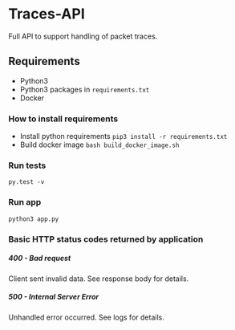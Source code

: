 # Traces-API

Full API to support handling of packet traces.


## Requirements
* Python3
* Python3 packages in `requirements.txt`
* Docker

### How to install requirements
* Install python requirements `pip3 install -r requirements.txt`
* Build docker image `bash build_docker_image.sh`

### Run tests
```
py.test -v
```

### Run app
```
python3 app.py
```

### Basic HTTP status codes returned by application

##### 400 - Bad request
Client sent invalid data. See response body for details.

##### 500 - Internal Server Error
Unhandled error occurred. See logs for details.
